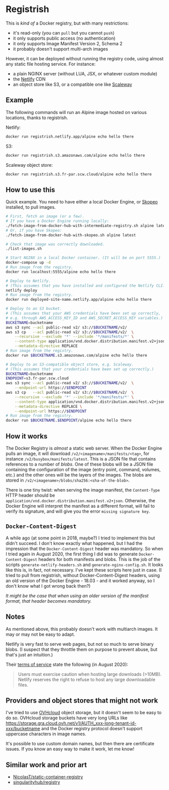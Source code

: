 # Registrish

This is *kind of* a Docker registry, but with many restrictions:

- it's read-only (you can `pull` but you cannot `push`)
- it only supports public access (no authentication)
- it only supports Image Manifest Version 2, Schema 2
- it probably doesn't support multi-arch images

However, it can be deployed without running the registry code, using
almost any static file hosting service. For instance:

- a plain NGINX server (without LUA, JSX, or whatever custom module)
- the [Netlify] CDN
- an object store like S3, or a compatible one like [Scaleway]


## Example

The following commands will run an Alpine image hosted on various
locations, thanks to registrish.

Netlify:
```bash
docker run registrish.netlify.app/alpine echo hello there
```

S3:
```bash
docker run registrish.s3.amazonaws.com/alpine echo hello there
```

Scaleway object store:
```bash
docker run registrish.s3.fr-par.scw.cloud/alpine echo hello there
```


## How to use this

Quick example. You need to have either a local Docker Engine,
or [Skopeo] installed, to pull images.

```bash
# First, fetch an image (or a few).
# If you have a Docker Engine running locally:
./fetch-image-from-docker-hub-with-intermediate-registry.sh alpine latest
# Or, if you have Skopeo:
./fetch-image-from-docker-hub-with-skopeo.sh alpine latest

# Check that image was correctly downloaded.
./list-images.sh

# Start NGINX in a local Docker container. (It will be on port 5555.)
docker-compose up -d
# Run image from the registry.
docker run localhost:5555/alpine echo hello there

# Deploy to Netlify.
# (This assumes that you have installed and configured the Netlify CLI.)
netlify deploy
# Run image from the registry.
docker run deployed-site-name.netlify.app/alpine echo hello there

# Deploy to an S3 bucket.
# (This assumes that your AWS credentials have been set up correctly,
# e.g. through AWS_ACCESS_KEY_ID and AWS_SECRET_ACCESS_KEY variables.)
BUCKETNAME=bucketname
aws s3 sync --acl public-read v2/ s3://$BUCKETNAME/v2/
aws s3 cp   --acl public-read v2/ s3://$BUCKETNAME/v2/  \
    --recursive --exclude '*' --include '*/manifests/*' \
    --content-type application/vnd.docker.distribution.manifest.v2+json  \
    --metadata-directive REPLACE
# Run image from the registry.
docker run $BUCKETNAME.s3.amazonaws.com/alpine echo hello there

# Deploy to an S3-compatible object store, e.g. Scaleway.
# (This assumes that your credentials have been set up correctly.)
BUCKETNAME=bucketname
ENDPOINT=s3.fr-par.scw.cloud
aws s3 sync --acl public-read v2/ s3://$BUCKETNAME/v2/  \
    --endpoint-url https://$ENDPOINT
aws s3 cp   --acl public-read v2/ s3://$BUCKETNAME/v2/  \
    --recursive --exclude '*' --include '*/manifests/*' \
    --content-type application/vnd.docker.distribution.manifest.v2+json  \
    --metadata-directive REPLACE \
    --endpoint-url https://$ENDPOINT
# Run image from the registry.
docker run $BUCKETNAME.$ENDPOINT/alpine echo hello there
```


## How it works

The Docker Registry is *almost* a static web server.
When the Docker Engine pulls an image, it will download
`/v2/<imagename>/manifests/<tag>`, for instance
`/v2/busybox/manifests/latest`. This is a JSON file
that contains references to a number of *blobs*.
One of these blobs will be a JSON file containing
the configuration of the image (entry point, command,
volumes, etc.) and the other ones will be the layers
of the images. The blobs are stored in
`/v2/<imagename>/blobs/sha256:<sha-of-the-blob>`.

There is one tiny twist: when serving the image manifest,
the `Content-Type` HTTP header should be
`application/vnd.docker.distribution.manifest.v2+json`.
Otherwise, the Docker Engine will interpret the manifest
as a different format, will fail to verify its signature,
and will give you the error `missing signature key`.


## `Docker-Content-Digest`

A while ago (at some point in 2018, maybe?) I tried to
implement this but didn't succeed. I don't know exactly
what happened, but I had the impression that the
`Docker-Content-Digest` header was mandatory. So when
I tried again in August 2020, the first thing I did was
to generate `Docker-Content-Digest` headers for both
manifests and blobs. This is the job of the scripts
`generate-netlify-headers.sh` and `generate-nginx-config.sh`.
It looks like this is, in fact, not necessary.
I've kept these scripts here just in case.
(I tried to pull from registrish, without Docker-Content-Digest
headers, using an old version of the Docker Engine - 18.03 -
and it worked anyway, so I don't know what I got wrong
back then?)

*It might be the case that when using an older version of the
manifest format, that header becomes mandatory.*


## Notes

As mentioned above, this probably doesn't work with
multiarch images. It may or may not be easy to adapt.

Netlify is very fast to serve web pages, but not so much
to serve binary blobs. (I suspect that they throttle them
on purpose to prevent abuse, but that's just an intuition.)

Their [terms of service] state the following (in August 2020):

> Users must exercise caution when hosting large downloads (>10MB).
> Netlify reserves the right to refuse to host any large downloadable files.


## Providers and object stores that might not work

I've tried to use [OVHcloud] object storage, but it
doesn't seem to be easy to do so. OVHcloud storage buckets
have very long URLs like
https://storage.gra.cloud.ovh.net/v1/AUTH_xxx-long-tenant-id-xxx/bucketname
and the Docker registry protocol doesn't support uppercase
characters in image names.

It's possible to use custom domain names, but then there
are certificate issues. If you know an easy way to make
it work, let me know!


## Similar work and prior art

- [NicolasT/static-container-registry](https://github.com/NicolasT/static-container-registry)
- [singularityhub/registry](https://github.com/singularityhub/registry)


[Netlify]: http://netlify.com/
[OVHcloud]: https://www.ovhcloud.com/en/public-cloud/prices/#storage
[Scaleway]: https://www.scaleway.com/en/pricing/#object-storage
[Skopeo]: https://github.com/containers/skopeo
[terms of service]: https://www.netlify.com/tos/
